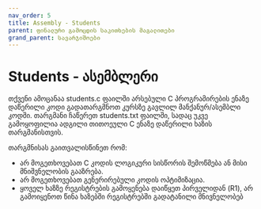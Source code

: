 ```yaml
---
nav_order: 5
title: Assembly - Students
parent: ფინალური გამოცდის საკითხების მაგალითები
grand_parent: სავარჯიშოები
---
```


# Students - ასემბლერი

თქვენი ამოცანაა students.c ფაილში არსებული C პროგრამირების ენაზე დაწერილი კოდი გადათარგმნოთ კურსზე გავლილ მანქანურ/ასემბლი კოდში.
თარგმანი ჩაწერეთ students.txt ფაილში, სადაც უკვე გამოყოფილია ადგილი თითოეული C ენაზე დაწერილი ხაზის თარგმანისთვის.

თარგმნისას გაითვალისწინეთ რომ:

* არ მოგეთხოვებათ C კოდის ლოგიკური სისწორის შემოწმება ან მისი მნიშვნელობის გააზრება.
* არ მოგეთხოვებათ გენერირებული კოდის ოპტიმიზაცია.
* ყოველ ხაზზე რეგისტრების გამოყენება დაიწყეთ პირველიდან (R1), არ გამოიყენოთ წინა ხაზებში რეგისტრებში გადატანილი მნივნელობებ
